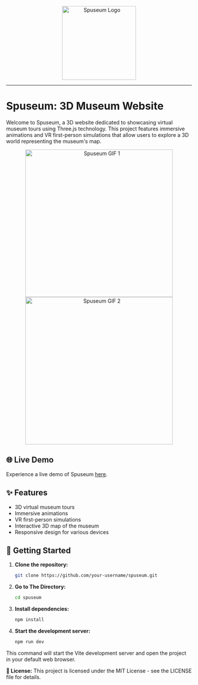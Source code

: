<div align="center">
  <img src="https://cdn-icons-png.flaticon.com/512/3172/3172911.png" alt="Spuseum Logo" width="200px" />
</div>

---

# Spuseum: 3D Museum Website

Welcome to Spuseum, a 3D website dedicated to showcasing virtual museum tours using Three.js technology. This project features immersive animations and VR first-person simulations that allow users to explore a 3D world representing the museum's map.
 
<div align="center">
  <div style="display: inline-block;">
    <img src="https://drive.google.com/file/d/19zDnnRaYedJbLvv0q_uFgctMd2ml7qV0/view?usp=drive_link" alt="Spuseum GIF 1" width="400px" />
  </div>
  <div style="display: inline-block;">
    <img src="https://github.com/sprdgx/WebGifs/raw/main/Spuseum2.gif" alt="Spuseum GIF 2" width="400px" />
  </div>
</div>

## 🌐 Live Demo

Experience a live demo of Spuseum [here](https://example.com).

## ✨ Features

- 3D virtual museum tours
- Immersive animations
- VR first-person simulations
- Interactive 3D map of the museum
- Responsive design for various devices

## 🚀 Getting Started

1. **Clone the repository:**

   ```bash
   git clone https://github.com/your-username/spuseum.git

2. **Go to The Directory:**
   
   ```bash
   cd spuseum
   
3. **Install dependencies:**

   ```bash   
   npm install

4. **Start the development server:**

   ```bash
   npm run dev

This command will start the Vite development server and open the project in your default web browser.

**📄 License:**
This project is licensed under the MIT License - see the LICENSE file for details.
